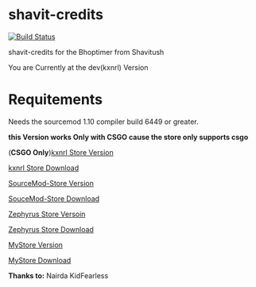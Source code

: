 # shavit-credits
[![Build Status](https://travis-ci.com/SaengerItsWar/shavit-credits.svg?branch=dev)](https://travis-ci.com/SaengerItsWar/shavit-credits)

shavit-credits for the Bhoptimer from Shavitush

You are Currently at the dev(kxnrl) Version

# **Requitements**
Needs the sourcemod 1.10 compiler build 6449 or greater.

**this Version works Only with CSGO cause the store only supports csgo**

(**CSGO Only**)[kxnrl Store Version](https://github.com/SaengerItsWar/shavit-credits/tree/dev) 

[kxnrl Store Download](https://build.kxnrl.com/Store/)

[SourceMod-Store Version](https://github.com/SaengerItsWar/shavit-credits/tree/store)

[SouceMod-Store Download](https://github.com/SourceMod-Store/Sourcemod-Store)

[Zephyrus Store Versoin](https://github.com/SaengerItsWar/shavit-credits/tree/master)

[Zephyrus Store Download](https://forums.alliedmods.net/showthread.php?t=276677)

[MyStore Version](https://github.com/SaengerItsWar/shavit-credits/tree/mystore)

[MyStore Download](https://github.com/shanapu/MyStore)

**Thanks to:**
Nairda
KidFearless
